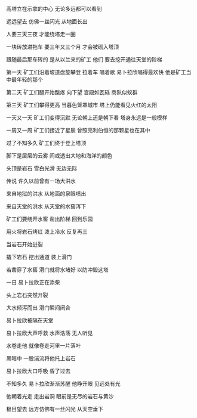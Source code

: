 高塔立在示拿的中心 无论多远都可以看到 

远远望去 仿佛一丝闪光 从地面长出 

人要三天三夜 才能绕塔走一圈 

一块砖放进拖车 要三年又三个月  才会被砌入塔顶


跟随最后那车砖的 是从以兰来的矿工 他们 要去挖开通往天堂的阶梯

第一天 矿工们沿着坡道盘旋攀登 拉着车 唱着歌 易卜拉欣唱得最欢快 他是矿工当中最年轻的那个

第二天 矿工们腿开始酸疼 向下望 宫殿如瓦砾 商队似蚁群

第三天 矿工们攀得更高 当暮色笼罩城市 塔上仍能看见火红的太阳

一天又一天 矿工们变得沉默 无论朝上还是朝下看 塔身永远是一般模样

一周又一周 矿工们接近了星辰 曾照亮利伯恒的那颗星也在其中


过了不知多久 矿工们终于登上塔顶

脚下是层层的云雾 间或透出大地和海洋的颜色

头顶是岩石 雪白光滑 无边无际


传说  许久以前曾有一场大洪水

来自地狱的洪水  从地面的泉眼喷出

来自天堂的洪水  从天堂的水窖泻下

矿工们要绕开水窖  凿出阶梯  回到乐园


用火将岩石烤红  泼上冷水 反复再三

当岩石开始迸裂

撬下岩石 挖出通道 装上滑门

若凿穿了水窖 滑门就将水堵好 以防冲毁这塔


一日  易卜拉欣正在添柴 

头上岩石突然开裂  

大水倾泻而出  滑门瞬间闭合

易卜拉欣被隔在天堂


易卜拉欣大声呼救 水声浩荡 无人听见

水卷走他 就像卷走河里一片落叶

黑暗中   一股湍流将他托上岩石

易卜拉欣大口呼吸  昏了过去


不知多久 易卜拉欣渐渐苏醒  他睁开眼  见远处有光

他朝着光走 走出岩洞 眼前是无尽的岩石与黄沙

极目望去  远方仿佛有一丝闪光 从天空垂下
